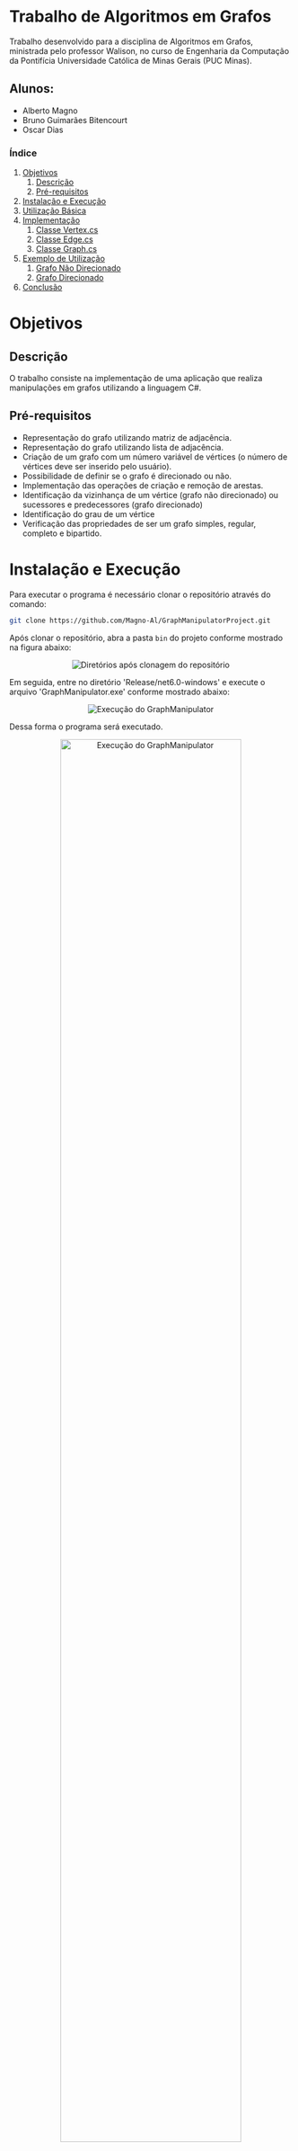 # Trabalho de Algoritmos em Grafos

Trabalho desenvolvido para a disciplina de Algoritmos em Grafos, ministrada pelo professor Walison, no curso de Engenharia da Computação da Pontifícia Universidade Católica de Minas Gerais (PUC Minas).

## Alunos:
 - Alberto Magno
 - Bruno Guimarães Bitencourt
 - Oscar Dias 


### Índice

1. [Objetivos](#objetivos)
	1. [Descrição](#descricao)
	1. [Pré-requisitos](#pre-requisitos)
1. [Instalação e Execução](#instalacao-e-execucao)
1. [Utilização Básica](#utilizacao-basica)
1. [Implementação](#implementacao)
	1. [Classe Vertex.cs](#classe-vertex)
	1. [Classe Edge.cs](#classe-edge)
	1. [Classe Graph.cs](#classe-graph) 
1. [Exemplo de Utilização](#exemplo-de-utilizacao)
	1. [Grafo Não Direcionado](#exemplo-grafo-direcionado) 
	1. [Grafo Direcionado](#exemplo-grafo-direcionado)
1. [Conclusão](#conclusao)



# Objetivos
<a name="#objetivos"></a>

## Descrição
<a name="#descricao"></a>
O trabalho consiste na implementação de uma aplicação que realiza manipulações em grafos utilizando a linguagem C#.

## Pré-requisitos
<a name="#pre-requisitos"></a>
- Representação do grafo utilizando matriz de adjacência.
- Representação do grafo utilizando lista de adjacência.
- Criação de um grafo com um número variável de vértices (o número de vértices deve ser inserido pelo usuário).
- Possibilidade de definir se o grafo é direcionado ou não.
- Implementação das operações de criação e remoção de arestas.
- Identificação da vizinhança de um vértice (grafo não direcionado) ou sucessores e predecessores (grafo direcionado)
- Identificação do grau de um vértice
- Verificação das propriedades de ser um grafo simples, regular, completo e bipartido.

# Instalação e Execução
<a name="#instalacao-e-execucao"></a>
Para executar o programa é necessário clonar o repositório através do comando:
```bash
git clone https://github.com/Magno-Al/GraphManipulatorProject.git
```

Após clonar o repositório, abra a pasta `bin` do projeto conforme mostrado na figura abaixo:

<p align="center">
  <img src="./imagens/passo1.png" alt="Diretórios após clonagem do repositório">
</p>

Em seguida, entre no diretório 'Release/net6.0-windows' e execute o arquivo 'GraphManipulator.exe' conforme mostrado abaixo:

<p align="center">
  <img src="./imagens/passo2.png" alt="Execução do GraphManipulator">
</p>

Dessa forma o programa será executado.
 <p align="center">
  <img src="./imagens/passo3.png" alt="Execução do GraphManipulator" width="80%">
</p>

# Utilização Básica
<a name="#utilizacao-basica"></a>

O primeiro passo para utilização do sistema é selecionar a opção se deseja criar um grafo direcionado ou não (quadro em vermelho). E apartir disso clicar no botão "Start" (quadro em amarelo).
 <p align="center">
  <img src="./imagens/util-01.png" alt="Execução do GraphManipulator" width="80%">
</p>

A partir disso, o sistema irá habilitar a opção de inserir o número de vértices, conforme mostrado abaixo:
 <p align="center">
  <img src="./imagens/util-02.png" alt="Execução do GraphManipulator" width="80%">
</p>

Após gerar o grafo, sistema habilitará as opções de Adicionar ou Remover Areastas, além de habilitar os combos na área de Gerenciar Arestas. Além disso, é possível a visualização do grafo clicando no botão **Lista de Adjacência** ou **Matriz de Adjacência**
 <p align="center">
  <img src="./imagens/util-03.png" alt="Execução do GraphManipulator" width="80%">
 </p>

Na parte inferior da tela, é possível a partir de um seletor verifar as informações de grau do vértice e vizinhança do vértice. No caso de um grafo direcionado, os parâmetros grau do vértice de entrada, grau do vérice de saída, predecessores e sucessores irão aparecer. Além disso, informações se o grafo é simples, regular completo e bipartido.
<p align="center">
  <img src="./imagens/util-04.png" alt="Execução do GraphManipulator" width="80%">
</p>

# Implementação
<a name="#implementacao"></a>
A principal classe do projeto é a classe 'Graph.cs', que é responsável por manipular o grafo. Ela é baseada na implementação de outras duas classes: 'Vertex' e 'Edges'.

## Classe `Vertex`
<a name="#classe-vertex"></a>
A classe Vetex é responsável por representar um vértice do grafo. Ela possui os seguintes atributos:
```csharp
// Atributos da Classe Vertex
public string Name { get; set; } // Nome do vértice
public bool? ColorMark { get; set; } // Marcação de cor
```


## Classe 'Edge'
<a name="#classe-edge"></a>
A classe Edge é responsável por representar uma aresta do grafo. Ela possui os seguintes atributos:
```csharp
// Atributos da Classe Edge
public string Name { get; set; } // Nome da aresta
public Vertex Predecessor { get; set; } // Vértice de origem
public Vertex Successor { get; set; } // Vértice de destino
```


### Classe `Graph`
<a name="#classe-graph"></a>
A classe Graph é responsável por manipular o grafo. Ela possui os seguintes atributos:
```csharp
public bool IsDirectGraph { get; set; }// Indica se o grafo é direcionado ou não
private List<Vertex> Vertices { get; set; }// Lista de vértices do grafo
private List<Edge> Edges { get; set; }// Lista de arestas do grafo
public Dictionary<string, List<string>> AdjacencyList { get; private set; } // Lista de adjacência que mapeia cada vértice para seus vértices adjacentes
public int[,] AdjacencyMatrix { get; private set; }// Matriz de adjacência que representa as conexões entre os vértices
```

# Exemplo de Utilização
<a name="#exemplo-de-utilizacao"></a>
A seguir, serão apresentados exemplos de utilização do sistema considerando os casos de um grafo não direcionado e direcionado.

## Grafo Não Direcionado
<a name="#exemplo-grafo-nao-direcionado"></a>
Para exemplificar o uso do sistema, será criado um grafo não direcionado mostrado na figura abaixo:
<p align="center">
  <img src="./imagens/ex01.png" alt="Grafo Não Direcionado">
</p>

A figura abaixo mostra a visualização do grafo através de uma lista de adjacência.
<p align="center">
  <img src="./imagens/ex02.png" alt="Grafo Não Direcionado">
</p>

>[!IMPORTANT]
>
> Para visualização da lista de adjacência na tabela é preciso se orientar pelas colunas. No exemplo o vértice A tem uma lista de adjacência cujos elementos são B, D e E.

A figura abaixo mostra a visualização do grafo através de uma matriz de adjacência.
<p align="center">
  <img src="./imagens/ex03.png" alt="Grafo Direcionado">
</p>


## Grafo Direcionado
<a name="#exemplo-grafo-direcionado"></a>
Para exemplificar o uso do sistema, será criado um grafo direcionado mostrado na figura abaixo:
<p align="center">
  <img src="./imagens/ex04.png" alt="Grafo Direcionado">
</p>

A figura abaixo mostra a visualização do grafo através de uma lista de adjacência.
<p align="center">
  <img src="./imagens/ex05.png" alt="Grafo Direcionado">
</p>

A figura abaixo mostra a visualização do grafo através de uma matriz de adjacência.
<p align="center">
  <img src="./imagens/ex06.png" alt="Grafo Direcionado">
</p>

# Conclusão
<a name="#conclusao"></a>
O trabalho foi desenvolvido com sucesso, atendendo aos requisitos propostos. O sistema é capaz de manipular grafos direcionados e não direcionados, além de realizar operações como adicionar e remover arestas, verificar a vizinhança de um vértice, o grau de um vértice e as propriedades de ser um grafo simples, regular, completo e bipartido. O sistema foi desenvolvido em C# e utiliza a interface gráfica do Windows Forms.





